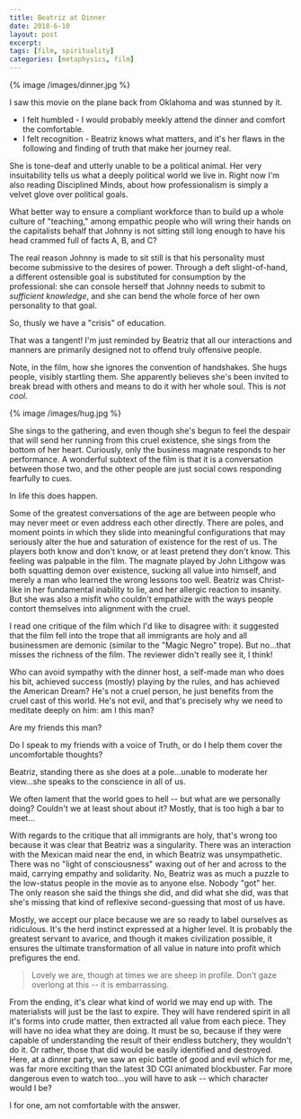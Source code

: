 ```yaml
---
title: Beatriz at Dinner
date: 2018-6-10
layout: post
excerpt:
tags: [film, spirituality]
categories: [metaphysics, film]
---
```


{% image /images/dinner.jpg %}

I saw this movie on the plane back from Oklahoma and was stunned by it.

* I felt humbled - I would probably meekly attend the dinner and comfort the comfortable.
* I felt recognition - Beatriz knows what matters, and it's her flaws in the following and finding of truth that make her journey real.

She is tone-deaf and utterly unable to be a political animal.
Her very insuitability tells us what a deeply political world we live in.
Right now I'm also reading Disciplined Minds, about how professionalism is simply a velvet glove over political goals.

What better way to ensure a compliant workforce than to build up a whole culture of "teaching," among empathic people
who will wring their hands on the capitalists behalf that Johnny is not sitting still long enough to have his head
crammed full of facts A, B, and C?

The real reason Johnny is made to sit still is that his personality must become submissive to the desires of power.
Through a deft slight-of-hand, a different ostensible goal is substituted for consumption by the professional:
she can console herself that Johnny needs to submit to *sufficient knowledge*, and she can bend the whole force
of her own personality to that goal.

So, thusly we have a "crisis" of education.

That was a tangent! I'm just reminded by Beatriz that all our interactions and manners are primarily designed not to offend
truly offensive people.

Note, in the film, how she ignores the convention of handshakes. She hugs people, visibly startling them.
She apparently believes she's been invited to break bread with others and means to do it with her whole soul.
This is *not cool.*

{% image /images/hug.jpg %}

She sings to the gathering, and even though she's begun to feel the despair that will send her running from this
cruel existence, she sings from the bottom of her heart. Curiously, only the business magnate responds to her
performance. A wonderful subtext of the film is that it is a conversation between those two, and the other
people are just social cows responding fearfully to cues.

In life this does happen.

Some of the greatest conversations of the age are between people who may never meet or even address each other directly.
There are poles, and moment points in which they slide into meaningful configurations that may seriously alter the
hue and saturation of existence for the rest of us. The players both know and don't know, or at least pretend they don't
know. This feeling was palpable in the film. The magnate played by John Lithgow was both squatting demon over existence,
sucking all value into himself, and merely a man who learned the wrong lessons too well. Beatriz was Christ-like in her
fundamental inability to lie, and her allergic reaction to insanity. But she was also a misfit who couldn't empathize
with the ways people contort themselves into alignment with the cruel.

I read one critique of the film which I'd like to disagree with: it suggested that the film fell into the trope
that all immigrants are holy and all businessmen
are demonic (similar to the "Magic Negro" trope). But no...that misses the richness of the film. The reviewer didn't really see it, I think!

Who can avoid sympathy with the dinner host, a self-made man who does his bit, achieved success (mostly) playing by the rules,
and has achieved the American Dream? He's not a cruel person, he just benefits from the cruel cast of this world.
He's not evil, and that's precisely why we need to meditate deeply on him: am I this man?

Are my friends this man?

Do I speak to my friends with a voice of Truth, or do I help them cover the uncomfortable thoughts?

Beatriz, standing there as she does at a pole...unable to moderate her view...she speaks to the conscience in all of us.

We often lament that the world goes to hell -- but what are we personally doing? Couldn't we at least shout about it?
Mostly, that is too high a bar to meet...

With regards to the critique that all immigrants are holy, that's wrong too because it was clear that Beatriz was a
singularity. There was an interaction with the Mexican maid near the end, in which Beatriz was unsympathetic. There was no
"light of consciousness" waxing out of her and across to the maid, carrying empathy and solidarity. No, Beatriz was as much a
puzzle to the low-status people in the movie as to anyone else. Nobody "got" her. The only reason she said the things she
did, and did what she did, was that she's missing that kind of reflexive second-guessing that most of us have.

Mostly, we accept our place because we are so ready to label ourselves as ridiculous.
It's the herd instinct expressed at a higher level.
It is probably the greatest servant to avarice, and though it makes civilization possible, it ensures the ultimate
transformation of all value in nature into profit which prefigures the end.

> Lovely we are, though at times we are sheep in profile.
> Don't gaze overlong at this -- it is embarrassing.

From the ending, it's clear what kind of world we may end up with. The materialists will just be the last to expire.
They will have rendered spirit in all it's forms into crude matter, then extracted all value from each piece.
They will have no idea what they are doing.
It must be so, because if they were capable of understanding the result of their endless butchery, they wouldn't do it.
Or rather, those that did would be easily identified and destroyed.
Here, at a dinner party, we saw an epic battle of good and evil which for me, was far more exciting than the latest
3D CGI animated blockbuster.
Far more dangerous even to watch too...you will have to ask -- which character would I be?

I for one, am not comfortable with the answer.

